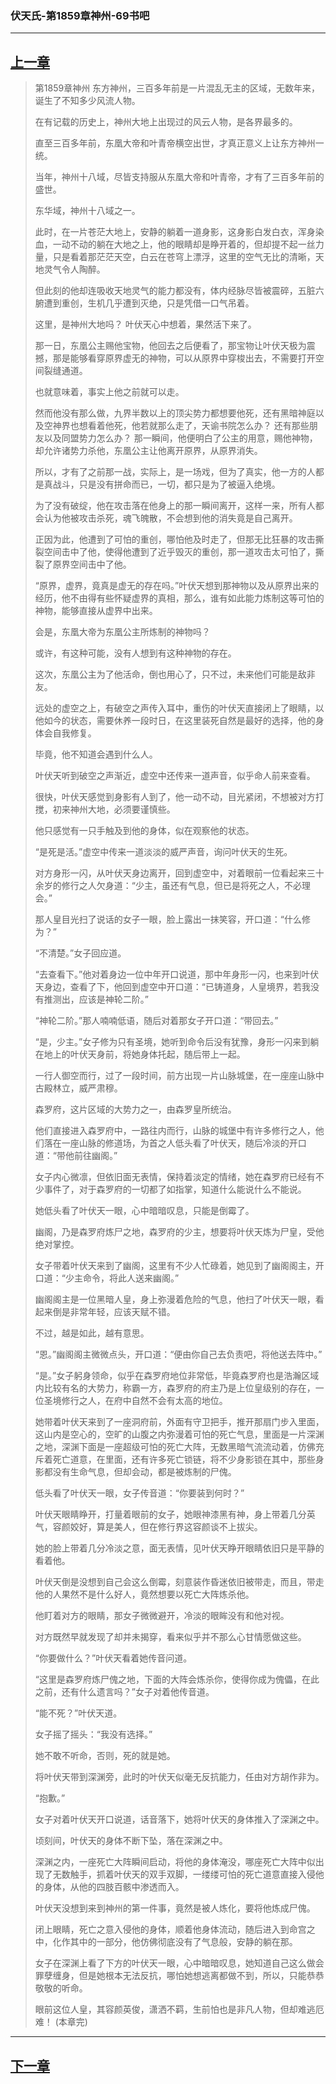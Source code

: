 ### 伏天氏-第1859章神州-69书吧

--------
[上一章](./fe57362b9562ae630798cc40cc227a02.md)
--------


>
>
>
>第1859章神州
>东方神州，三百多年前是一片混乱无主的区域，无数年来，诞生了不知多少风流人物。
>
>在有记载的历史上，神州大地上出现过的风云人物，是各界最多的。
>
>直至三百多年前，东凰大帝和叶青帝横空出世，才真正意义上让东方神州一统。
>
>当年，神州十八域，尽皆支持服从东凰大帝和叶青帝，才有了三百多年前的盛世。
>
>东华域，神州十八域之一。
>
>此时，在一片苍茫大地上，安静的躺着一道身影，这身影白发白衣，浑身染血，一动不动的躺在大地之上，他的眼睛却是睁开着的，但却提不起一丝力量，只是看着那茫茫天空，白云在苍穹上漂浮，这里的空气无比的清晰，天地灵气令人陶醉。
>
>但此刻的他却连吸收天地灵气的能力都没有，体内经脉尽皆被震碎，五脏六腑遭到重创，生机几乎遭到灭绝，只是凭借一口气吊着。
>
>这里，是神州大地吗？
>叶伏天心中想着，果然活下来了。
>
>那一日，东凰公主赐他宝物，他回去之后便看了，那宝物让叶伏天极为震撼，那是能够看穿原界虚无的神物，可以从原界中穿梭出去，不需要打开空间裂缝通道。
>
>也就意味着，事实上他之前就可以走。
>
>然而他没有那么做，九界半数以上的顶尖势力都想要他死，还有黑暗神庭以及空神界也想看着他死，他若就那么走了，天谕书院怎么办？
>还有那些朋友以及同盟势力怎么办？
>那一瞬间，他便明白了公主的用意，赐他神物，却允许诸势力杀他，东凰公主让他离开原界，从原界消失。
>
>所以，才有了之前那一战，实际上，是一场戏，但为了真实，他一方的人都是真战斗，只是没有拼命而已，一切，都只是为了被逼入绝境。
>
>为了没有破绽，他在攻击落在他身上的那一瞬间离开，这样一来，所有人都会认为他被攻击杀死，魂飞魄散，不会想到他的消失竟是自己离开。
>
>正因为此，他遭到了可怕的重创，哪怕他及时走了，但那无比狂暴的攻击撕裂空间击中了他，使得他遭到了近乎毁灭的重创，那一道攻击太可怕了，撕裂了原界空间击中了他。
>
>“原界，虚界，竟真是虚无的存在吗。”叶伏天想到那神物以及从原界出来的经历，他不由得有些怀疑虚界的真相，那么，谁有如此能力炼制这等可怕的神物，能够直接从虚界中出来。
>
>会是，东凰大帝为东凰公主所炼制的神物吗？
>
>或许，有这种可能，没有人想到有这种神物的存在。
>
>这次，东凰公主为了他活命，倒也用心了，只不过，未来他们可能是敌非友。
>
>远处的虚空之上，有破空之声传入耳中，重伤的叶伏天直接闭上了眼睛，以他如今的状态，需要休养一段时日，在这里装死自然是最好的选择，他的身体会自我修复。
>
>毕竟，他不知道会遇到什么人。
>
>叶伏天听到破空之声渐近，虚空中还传来一道声音，似乎命人前来查看。
>
>很快，叶伏天感觉到身影有人到了，他一动不动，目光紧闭，不想被对方打搅，初来神州大地，必须要谨慎些。
>
>他只感觉有一只手触及到他的身体，似在观察他的状态。
>
>“是死是活。”虚空中传来一道淡淡的威严声音，询问叶伏天的生死。
>
>对方身形一闪，从叶伏天身边离开，回到虚空中，对着眼前一位看起来三十余岁的修行之人欠身道：“少主，虽还有气息，但已是将死之人，不必理会。”
>
>那人皇目光扫了说话的女子一眼，脸上露出一抹笑容，开口道：“什么修为？”
>
>“不清楚。”女子回应道。
>
>“去查看下。”他对着身边一位中年开口说道，那中年身形一闪，也来到叶伏天身边，查看了下，他回到虚空中开口道：“已铸道身，人皇境界，若我没有推测出，应该是神轮二阶。”
>
>“神轮二阶。”那人喃喃低语，随后对着那女子开口道：“带回去。”
>
>“是，少主。”女子修为只有圣境，她听到命令后没有犹豫，身形一闪来到躺在地上的叶伏天身前，将她身体托起，随后带上一起。
>
>一行人御空而行，过了一段时间，前方出现一片山脉城堡，在一座座山脉中古殿林立，威严肃穆。
>
>森罗府，这片区域的大势力之一，由森罗皇所统治。
>
>他们直接进入森罗府中，一路往内而行，山脉的城堡中有许多修行之人，他们落在一座山脉的修道场，为首之人低头看了叶伏天，随后冷淡的开口道：“带他前往幽阁。”
>
>女子内心微凛，但依旧面无表情，保持着淡定的情绪，她在森罗府已经有不少事件了，对于森罗府的一切都了如指掌，知道什么能说什么不能说。
>
>她低头看了叶伏天一眼，心中暗暗叹息，只能是倒霉了。
>
>幽阁，乃是森罗府炼尸之地，森罗府的少主，想要将叶伏天炼为尸皇，受他绝对掌控。
>
>女子带着叶伏天来到了幽阁，这里有不少人忙碌着，她见到了幽阁阁主，开口道：“少主命令，将此人送来幽阁。”
>
>幽阁阁主是一位黑暗人皇，身上弥漫着危险的气息，他扫了叶伏天一眼，看起来倒是非常年轻，应该天赋不错。
>
>不过，越是如此，越有意思。
>
>“恩。”幽阁阁主微微点头，开口道：“便由你自己去负责吧，将他送去阵中。”
>
>“是。”女子躬身领命，似乎在森罗府地位非常低，毕竟森罗府也是浩瀚区域内比较有名的大势力，称霸一方，森罗府的府主乃是上位皇级别的存在，一位圣境修行之人，在府中自然不会有太高的地位。
>
>她带着叶伏天来到了一座洞府前，外面有守卫把手，推开那扇门步入里面，这山内是空心的，空旷的山腹之内弥漫着可怕的死亡气息，里面是一片深渊之地，深渊下面是一座超级可怕的死亡大阵，无数黑暗气流流动着，仿佛充斥着死亡道意，在里面，还有许多死亡锁链，将不少身影锁在其中，那些身影都没有生命气息，但却会动，都是被炼制的尸傀。
>
>低头看了叶伏天一眼，女子传音道：“你要装到何时？”
>
>叶伏天眼睛睁开，打量着眼前的女子，她眼神漆黑有神，身上带着几分英气，容颜姣好，算是美人，但在修行界这容颜谈不上拔尖。
>
>她的脸上带着几分冷淡之意，面无表情，见叶伏天睁开眼睛依旧只是平静的看着他。
>
>叶伏天倒是没想到自己会这么倒霉，刻意装作昏迷依旧被带走，而且，带走他的人果然不是什么好人，竟然想要以死亡大阵炼杀他。
>
>他盯着对方的眼睛，那女子微微避开，冷淡的眼眸没有和他对视。
>
>对方既然早就发现了却并未揭穿，看来似乎并不那么心甘情愿做这些。
>
>“你要做什么？”叶伏天看着她传音问道。
>
>“这里是森罗府炼尸傀之地，下面的大阵会炼杀你，使得你成为傀儡，在此之前，还有什么遗言吗？”女子对着他传音道。
>
>“能不死？”叶伏天道。
>
>女子摇了摇头：“我没有选择。”
>
>她不敢不听命，否则，死的就是她。
>
>将叶伏天带到深渊旁，此时的叶伏天似毫无反抗能力，任由对方胡作非为。
>
>“抱歉。”
>
>女子对着叶伏天开口说道，话音落下，她将叶伏天的身体推入了深渊之中。
>
>顷刻间，叶伏天的身体不断下坠，落在深渊之中。
>
>深渊之内，一座死亡大阵瞬间启动，将他的身体淹没，哪座死亡大阵中似出现了无数触手，抓着叶伏天的双手双脚，一缕缕可怕的死亡道意直接入侵他的身体，从他的四肢百骸中渗透而入。
>
>叶伏天没想到来到神州的第一件事，竟然是被人炼化，要将他炼成尸傀。
>
>闭上眼睛，死亡之意入侵他的身体，顺着他身体流动，随后进入到命宫之中，化作其中的一部分，他仿佛彻底没有了气息般，安静的躺在那。
>
>女子在深渊上看了下方的叶伏天一眼，心中暗暗叹息，她知道自己这么做会罪孽缠身，但是她根本无法反抗，哪怕她想逃离都做不到，所以，只能恭恭敬敬的听命。
>
>眼前这位人皇，其容颜英俊，潇洒不羁，生前怕也是非凡人物，但却难逃厄难！
>(本章完)
>
>

--------
[下一章](./ffa3db823d9e3ff3e0dad571e5179929.md)
--------
